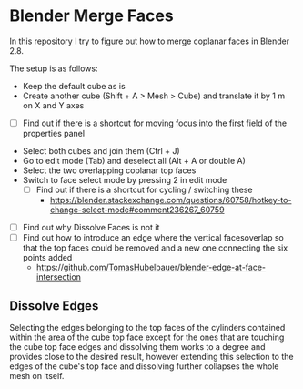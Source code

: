 # Blender Merge Faces

In this repository I try to figure out how to merge coplanar faces in Blender 2.8.

The setup is as follows:

- Keep the default cube as is
- Create another cube (Shift + A > Mesh > Cube) and translate it by 1 m on X and Y axes
- [ ] Find out if there is a shortcut for moving focus into the first field of the properties panel
- Select both cubes and join them (Ctrl + J)
- Go to edit mode (Tab) and deselect all (Alt + A or double A)
- Select the two overlapping coplanar top faces
- Switch to face select mode by pressing 2 in edit mode
  - [ ] Find out if there is a shortcut for cycling / switching these
    - https://blender.stackexchange.com/questions/60758/hotkey-to-change-select-mode#comment236267_60759
- [ ] Find out why Dissolve Faces is not it
- [ ] Find out how to introduce an edge where the vertical facesoverlap so that the top faces could be removed and a new one connecting the six points added
  - https://github.com/TomasHubelbauer/blender-edge-at-face-intersection

## Dissolve Edges

Selecting the edges belonging to the top faces of the cylinders contained within the area of the cube top face
except for the ones that are touching the cube top face edges and dissolving them works to a degree and provides
close to the desired result, however extending this selection to the edges of the cube's top face and dissolving
further collapses the whole mesh on itself.
